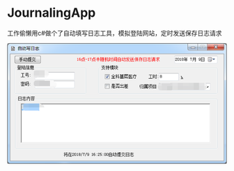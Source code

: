 # JournalingApp
工作偷懒用c#做个了自动填写日志工具，模拟登陆网站，定时发送保存日志请求

![image](https://github.com/ghuan/JournalingApp/blob/master/JournalingApp/11.png)
